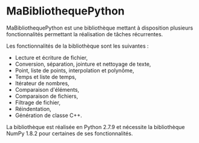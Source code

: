 # MaBibliothequePython

MaBibliothequePython est une bibliothèque mettant à disposition plusieurs fonctionnalités permettant la réalisation de tâches récurrentes.

Les fonctionnalités de la bibliothèque sont les suivantes :

 - Lecture et écriture de fichier,
 - Conversion, séparation, jointure et nettoyage de texte,
 - Point, liste de points, interpolation et polynôme,
 - Temps et liste de temps,
 - Itérateur de nombres,
 - Comparaison d'éléments,
 - Comparaison de fichiers,
 - Filtrage de fichier,
 - Réindentation,
 - Génération de classe C++.

La bibliothèque est réalisée en Python 2.7.9 et nécessite la bibliothèque NumPy 1.8.2 pour certaines de ses fonctionnalités.
